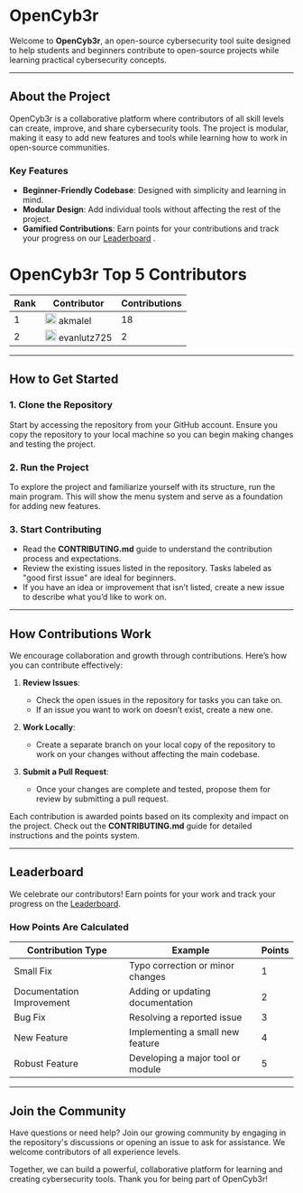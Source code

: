 # OpenCyb3r

Welcome to **OpenCyb3r**, an open-source cybersecurity tool suite designed to help students and beginners contribute to open-source projects while learning practical cybersecurity concepts.

---

## About the Project
OpenCyb3r is a collaborative platform where contributors of all skill levels can create, improve, and share cybersecurity tools. The project is modular, making it easy to add new features and tools while learning how to work in open-source communities.

### Key Features
- **Beginner-Friendly Codebase**: Designed with simplicity and learning in mind.
- **Modular Design**: Add individual tools without affecting the rest of the project.
- **Gamified Contributions**: Earn points for your contributions and track your progress on our [Leaderboard](https://akmalel.github.io/OpenCyb3r/leaderboard.html) .

<!-- LEADERBOARD START -->
# OpenCyb3r Top 5 Contributors

| Rank | Contributor | Contributions |
|------|-------------|----------------|
| 1 | <img src='https://avatars.githubusercontent.com/u/31905836?v=4' alt='akmalel' width='20' height='20'> akmalel | 18 |
| 2 | <img src='https://avatars.githubusercontent.com/u/36962977?v=4' alt='evanlutz725' width='20' height='20'> evanlutz725 | 2 |

<!-- LEADERBOARD END -->

---

## How to Get Started

### 1. Clone the Repository
Start by accessing the repository from your GitHub account. Ensure you copy the repository to your local machine so you can begin making changes and testing the project.

### 2. Run the Project
To explore the project and familiarize yourself with its structure, run the main program. This will show the menu system and serve as a foundation for adding new features.

### 3. Start Contributing
- Read the **CONTRIBUTING.md** guide to understand the contribution process and expectations.
- Review the existing issues listed in the repository. Tasks labeled as "good first issue" are ideal for beginners.
- If you have an idea or improvement that isn’t listed, create a new issue to describe what you’d like to work on.

---

## How Contributions Work
We encourage collaboration and growth through contributions. Here’s how you can contribute effectively:

1. **Review Issues**:
   - Check the open issues in the repository for tasks you can take on.
   - If an issue you want to work on doesn’t exist, create a new one.

2. **Work Locally**:
   - Create a separate branch on your local copy of the repository to work on your changes without affecting the main codebase.

3. **Submit a Pull Request**:
   - Once your changes are complete and tested, propose them for review by submitting a pull request.

Each contribution is awarded points based on its complexity and impact on the project. Check out the **CONTRIBUTING.md** guide for detailed instructions and the points system.

---

## Leaderboard
We celebrate our contributors! Earn points for your work and track your progress on the [Leaderboard](https://akmalel.github.io/OpenCyb3r/leaderboard.html).

### How Points Are Calculated
| Contribution Type          | Example                            | Points |
|----------------------------|------------------------------------|--------|
| Small Fix                  | Typo correction or minor changes  | 1      |
| Documentation Improvement  | Adding or updating documentation  | 2      |
| Bug Fix                    | Resolving a reported issue         | 3      |
| New Feature                | Implementing a small new feature  | 4      |
| Robust Feature             | Developing a major tool or module | 5      |

---

## Join the Community
Have questions or need help? Join our growing community by engaging in the repository's discussions or opening an issue to ask for assistance. We welcome contributors of all experience levels.


Together, we can build a powerful, collaborative platform for learning and creating cybersecurity tools. Thank you for being part of OpenCyb3r!

